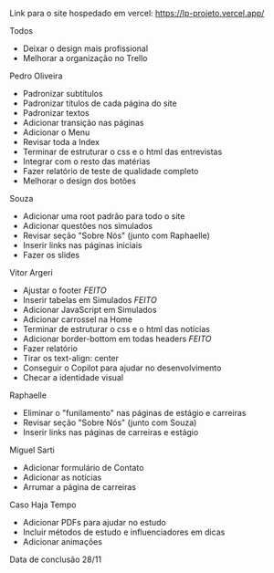 Link para o site hospedado em vercel:
https://lp-projeto.vercel.app/

Todos
- Deixar o design mais profissional
- Melhorar a organização no Trello 

Pedro Oliveira
- Padronizar subtítulos
- Padronizar títulos de cada página do site
- Padronizar textos
- Adicionar transição nas páginas
- Adicionar o Menu
- Revisar toda a Index
- Terminar de estruturar o css e o html das entrevistas
- Integrar com o resto das matérias
- Fazer relatório de teste de qualidade completo
- Melhorar o design dos botões

Souza
- Adicionar uma root padrão para todo o site 
- Adicionar questões nos simulados 
- Revisar seção "Sobre Nós" (junto com Raphaelle) 
- Inserir links nas páginas iniciais 
- Fazer os slides 

Vitor Argeri
- Ajustar o footer *FEITO*
- Inserir tabelas em Simulados *FEITO*
- Adicionar JavaScript em Simulados
- Adicionar carrossel na Home
- Terminar de estruturar o css e o html das notícias 
- Adicionar border-bottom em todas headers *FEITO*
- Fazer relatório
- Tirar os text-align: center
- Conseguir o Copilot para ajudar no desenvolvimento
- Checar a identidade visual

Raphaelle
- Eliminar o "funilamento" nas páginas de estágio e carreiras
- Revisar seção "Sobre Nós" (junto com Souza)
- Inserir links nas páginas de carreiras e estágio

Miguel Sarti
- Adicionar formulário de Contato
- Adicionar as notícias 
- Arrumar a página de carreiras

Caso Haja Tempo 
- Adicionar PDFs para ajudar no estudo
- Incluir métodos de estudo e influenciadores em dicas
- Adicionar animações

Data de conclusão
28/11  
